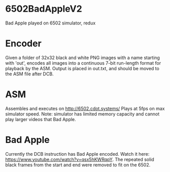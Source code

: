 # 6502BadAppleV2
Bad Apple played on 6502 simulator, redux

# Encoder
Given a folder of 32x32 black and white PNG images with a name starting with 'out', encodes all images into a continuous 7-bit run-length format for playback by the ASM. Output is placed in out.txt, and should be moved to the ASM file after DCB.

# ASM
Assembles and executes on http://6502.cdot.systems/
Plays at 5fps on max simulator speed. Note: simulator has limited memory capacity and cannot play larger videos that Bad Apple.

# Bad Apple
Currently the DCB instruction has Bad Apple encoded. Watch it here: https://www.youtube.com/watch?v=qsx5hKWRqpY. The repeated solid black frames from the start and end were removed to fit on the 6502.
